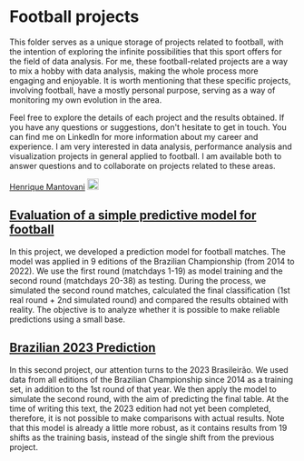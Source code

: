 # Football projects

This folder serves as a unique storage of projects related to football, with the intention of exploring the infinite possibilities that this sport offers for the field of data analysis. For me, these football-related projects are a way to mix a hobby with data analysis, making the whole process more engaging and enjoyable. It is worth mentioning that these specific projects, involving football, have a mostly personal purpose, serving as a way of monitoring my own evolution in the area.

Feel free to explore the details of each project and the results obtained. If you have any questions or suggestions, don't hesitate to get in touch. You can find me on LinkedIn for more information about my career and experience. I am very interested in data analysis, performance analysis and visualization projects in general applied to football. I am available both to answer questions and to collaborate on projects related to these areas.

[Henrique Mantovani](https://www.linkedin.com/in/hmantovani/) <a href="https://www.linkedin.com/in/hmantovani/">
   <img src="https://upload.wikimedia.org/wikipedia/commons/8/81/LinkedIn_icon.svg" alt="LinkedIn" width="20" height="20">
</a>

## [Evaluation of a simple predictive model for football](https://github.com/hmantovani/hmantovani/tree/main/football-EN/football-predicting-model)

In this project, we developed a prediction model for football matches. The model was applied in 9 editions of the Brazilian Championship (from 2014 to 2022). We use the first round (matchdays 1-19) as model training and the second round (matchdays 20-38) as testing. During the process, we simulated the second round matches, calculated the final classification (1st real round + 2nd simulated round) and compared the results obtained with reality. The objective is to analyze whether it is possible to make reliable predictions using a small base.

## [Brazilian 2023 Prediction](https://github.com/hmantovani/hmantovani/tree/main/football-EN/prediction-brasileirao-2023)

In this second project, our attention turns to the 2023 Brasileirão. We used data from all editions of the Brazilian Championship since 2014 as a training set, in addition to the 1st round of that year. We then apply the model to simulate the second round, with the aim of predicting the final table. At the time of writing this text, the 2023 edition had not yet been completed, therefore, it is not possible to make comparisons with actual results. Note that this model is already a little more robust, as it contains results from 19 shifts as the training basis, instead of the single shift from the previous project.
